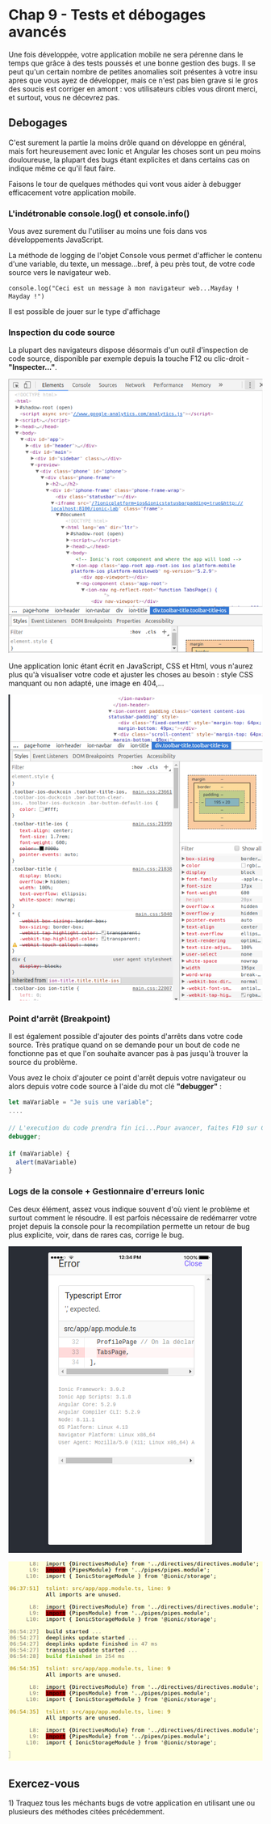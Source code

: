 # Chap 9 - Tests et débogages avancés

Une fois développée, votre application mobile ne sera pérenne dans le temps que grâce à des tests poussés et une bonne gestion des bugs. Il se peut qu'un certain nombre de petites anomalies soit présentes à votre insu apres que vous ayez de développer, mais ce n'est pas bien grave si le gros des soucis est corriger en amont : vos utilisateurs cibles vous diront merci, et surtout, vous ne décevrez pas.



## Debogages

C'est surement la partie la moins drôle quand on développe en général, mais fort heureusement avec Ionic et Angular les choses sont un peu moins douloureuse, la plupart des bugs étant explicites et dans certains cas on indique même ce qu'il faut faire.

Faisons le tour de quelques méthodes qui vont vous aider à debugger efficacement votre application mobile.

### L'indétronable console.log\(\) et console.info\(\)

Vous avez surement du l'utiliser au moins une fois dans vos développements JavaScript.

La méthode de logging de l'objet Console vous permet d'afficher le contenu d'une variable, du texte, un message...bref, à peu près tout, de votre code source vers le navigateur web.

```
console.log("Ceci est un message à mon navigateur web...Mayday ! Mayday !")
```

Il est possible de jouer sur le type d'affichage

### Inspection du code source

La plupart des navigateurs dispose désormais d'un outil d'inspection de code source, disponible par exemple depuis la touche F12 ou clic-droit - **"Inspecter..."**.

![](/assets/screen_console_1.png)

Une application Ionic étant écrit en JavaScript, CSS et Html, vous n'aurez plus qu'à visualiser votre code et ajuster les choses au besoin : style CSS manquant ou non adapté, une image en 404,...

![](/assets/screen_console_2.png)

### Point d'arrêt \(Breakpoint\)

Il est également possible d'ajouter des points d'arrêts dans votre code source. Très pratique quand on se demande pour un bout de code ne fonctionne pas et que l'on souhaite avancer pas à pas jusqu'à trouver la source du problème.

Vous avez le choix d'ajouter ce point d'arrêt depuis votre navigateur ou alors depuis votre code source à l'aide du mot clé **"debugger"** :

```js
let maVariable = "Je suis une variable";
....

// L'execution du code prendra fin ici...Pour avancer, faites F10 sur Chrome
debugger;

if (maVariable) {
  alert(maVariable)
}
```

### Logs de la console + Gestionnaire d'erreurs Ionic

Ces deux élément, assez vous indique souvent d'où vient le problème et surtout comment le résoudre. Il est parfois nécessaire de redémarrer votre projet depuis la console pour la recompilation permette un retour de bug plus explicite, voir, dans de rares cas, corrige le bug.

![](/assets/bug_ionic.png)

![](/assets/ionic_bug_2.png)

## Exercez-vous

1\) Traquez tous les méchants bugs de votre application en utilisant une ou plusieurs des méthodes citées précédemment.

[^1]: L'application Ionic View pour iOS est à l'heure où j'écris ces quelques lignes indisponible sur l'Apple Store, ayant été désactivée par la plateforme qui lui reproche le fait d'être une application permettant d'executer d'autres applications. Selon Apple, chaque application doit disposer de son propre contexte d'execution et ce que fait Ionic View enfreindrait sa politique interne. Voir l'article du CEO et co-fondateur Max Lynch [Update on Ionic View for iOS](https://blog.ionicframework.com/update-on-ionic-view-for-ios/) : [https://blog.ionicframework.com/update-on-ionic-view-for-ios/](https://blog.ionicframework.com/update-on-ionic-view-for-ios/)
